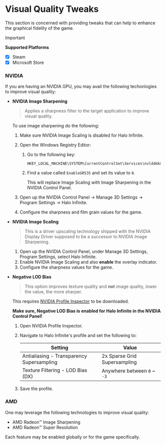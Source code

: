 # Visual Quality Tweaks
This section is concerned with providing tweaks that can help to enhance the graphical fidelity of the game.
> [!IMPORTANT]
> **Supported Platforms**
> - [x] Steam
> - [x] Microsoft Store

### NVIDIA
If you are having an NVIDIA GPU, you may avail the following techonlogies to improve visual quality:<br>

- **NVIDIA Image Sharpening**
    > Applies a sharpness filter to the target application to improve visual quality.
    
    To use image sharpening do the following:<br>

    1. Make sure NVIDIA Image Scaling is disabled for Halo Infinite.
    2. Open the Windows Registry Editor:<br>
    
        1. Go to the following key:<br>
        
            ```
            HKEY_LOCAL_MACHINE\SYSTEM\CurrentControlSet\Services\nvlddmkm\FTS
            ```
        2. Find a value called `EnableGR535` and set its value to `0`.<br>
        
            This will replace Image Scaling with Image Sharpening in the NVIDIA Control Panel.
    3. Open up the NVIDIA Control Panel → Manage 3D Settings → Program Settings → Halo Infinite.
    4. Configure the sharpness and film grain values for the game.

- **NVIDIA Image Scaling**
    > This is a driver upscaling technology shipped with the NVIDIA Display Driver supposed to be a successor to NVIDIA Image Sharpening.
    
    1. Open up the NVIDIA Control Panel, under Manage 3D Settings, Program Settings, select Halo Infinite.
    2. Enable NVIDIA Image Scaling and also **enable** the overlay indicator.
    3. Configure the sharpness values for the game.

- **Negative LOD Bias**
    > This option improves texture quality and **not** image quality, lower the value, the more sharper.

    This requires [NVIDIA Profile Inspector](https://github.com/Orbmu2k/nvidiaProfileInspector/releases/latest) to be downloaded.

    **Make sure, Negative LOD Bias is enabled for Halo Infinite in the NVIDIA Control Panel!**

    1. Open NVIDIA Profile Inspector.
    2. Navigate to Halo Infinite's profile and set the following to:

        |Setting|Value|
        |-|-|
        |Antialiasing - Transparency Supersampling|2x Sparse Grid Supersampling|
        |Texture Filtering - LOD Bias (DX)| Anywhere between `0` ~ `-3`|
    3. Save the profile.


### AMD
One may leverage the following technologies to improve visual quality:<br>

- AMD Radeon™ Image Sharpening
- AMD Radeon™ Super Resolution

Each feature may be enabled globally or for the game specifically.

